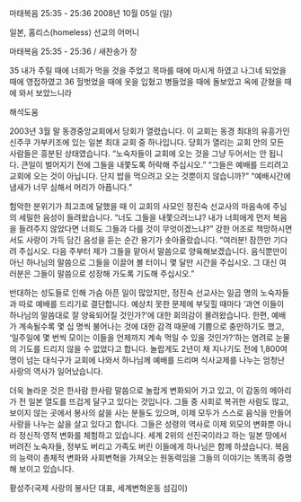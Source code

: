 마태복음 25:35 - 25:36 
2008년 10월 05일 (일)

일본, 홈리스(homeless) 선교의 어머니



마태복음 25:35 - 25:36 / 새찬송가  장


35 내가 주릴 때에 너희가 먹을 것을 주었고 목마를 때에 마시게 하였고 나그네 되었을 때에 영접하였고 
36 헐벗었을 때에 옷을 입혔고 병들었을 때에 돌보았고 옥에 갇혔을 때에 와서 보았느니라

해석도움





2003년 3월 말 동경중앙교회에서 당회가 열렸습니다. 이 교회는 동경 최대의 유흥가인 신주쿠 가부키조에 있는 일본 최대 교회 중 하나입니다. 당회가 열리는 교회 안의 모든 사람들은 흥분된 상태였습니다. “노숙자들이 교회에 오는 것을 그냥 두어서는 안 됩니다. 큰일이 벌어지기 전에 그들을 내쫓도록 허락해 주십시오.” “그들은 예배를 드리려고 교회에 오는 것이 아닙니다. 단지 밥을 먹으려고 오는 것뿐이지 않습니까?” “예배시간에 냄새가 너무 심해서 머리가 아픕니다.”

 험악한 분위기가 최고조에 달했을 때 이 교회의 사모인 정진숙 선교사의 마음속에 주님의 세밀한 음성이 들려왔습니다. “너도 그들을 내쫓으려느냐? 내가 너희에게 먼저 복음을 들려주지 않았다면 너희도 그들과 다를 것이 무엇이겠느냐?” 강한 어조로 책망하시면서도 사랑이 가득 담긴 음성을 듣는 순간 용기가 솟아올랐습니다. “여러분! 잠깐만 기다려 주십시오. 다음 주부터 제가 그들을 맡아서 말씀으로 양육해보겠습니다. 음식뿐만이 아닌 하나님의 말씀으로 그들을 이끌어 볼 터이니 몇 달만 시간을 주십시오. 그 대신 여러분은 그들이 말씀으로 성장해 가도록 기도해 주십시오.”

 반대하는 성도들로 인해 가슴 아픈 일이 많았지만, 정진숙 선교사는 일곱 명의 노숙자들과 따로 예배를 드리기로 결단합니다. 예상치 못한 문제에 부딪힐 때마다 ‘과연 이들이 하나님의 말씀대로 잘 양육되어질 것인가?’에 대한 회의감이 몰려왔습니다. 한편, 예배가 계속될수록 몇 십 명씩 불어나는 것에 대한 감격 때문에 기쁨으로 충만하기도 했고, ‘일주일에 몇 번씩 모이는 이들을 언제까지 계속 먹일 수 있을 것인가?’하는 염려로 눈물의 기도를 드리지 않을 수 없었다고 합니다. 놀랍게도 2년이 채 지나기도 전에 1,800여 명이 넘는 대식구가 교회에 나와서 하나님께 예배를 드리며 식사교제를 나누는 엄청난 사랑의 역사가 일어났습니다. 

 더욱 놀라운 것은 한사람 한사람 말씀으로 놀랍게 변화되어 가고 있고, 이 감동의 메아리가 전 일본 열도를 뜨겁게 달구고 있다는 것입니다. 그들 중 사회로 복귀한 사람도 많고, 보이지 않는 곳에서 봉사의 삶을 사는 분들도 있으며, 이제 모두가 스스로 음식을 만들어 사랑을 나누는 삶을 살고 있다고 합니다. 그들은 성령의 역사로 이제 외모의 변화뿐 아니라 정신적·영적 변화를 체험하고 있습니다. 세계 2위의 선진국이라고 하는 일본 땅에서 버려진 노숙자들, 정부도 버리고 가족도 버린 이들에게 하나님은 함께 하셨습니다. 복음의 능력이 총체적 변화와 사회변혁을 가져오는 원동력임을 그들의 이야기는 똑똑히 증명해 보이고 있습니다. 

황성주(국제 사랑의 봉사단 대표, 세계변혁운동 섬김이)